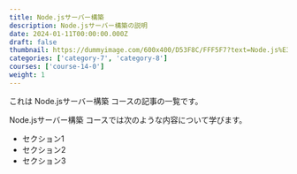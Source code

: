 ```yaml
---
title: Node.jsサーバー構築
description: Node.jsサーバー構築の説明
date: 2024-01-11T00:00:00.000Z
draft: false
thumbnail: https://dummyimage.com/600x400/D53F8C/FFF5F7?text=Node.js%E3%82%B5%E3%83%BC%E3%83%90%E3%83%BC%E6%A7%8B%E7%AF%89
categories: ['category-7', 'category-8']
courses: ['course-14-0']
weight: 1
---
```


これは Node.jsサーバー構築 コースの記事の一覧です。

  Node.jsサーバー構築 コースでは次のような内容について学びます。

  - セクション1
  - セクション2
  - セクション3